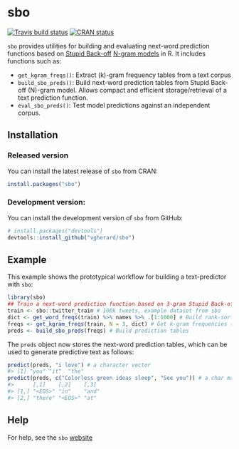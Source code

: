 
<!-- README.md is generated from README.Rmd. Please edit that file -->

# sbo

<!-- badges: start -->

[![Travis build
status](https://travis-ci.com/vgherard/sbo.svg?branch=master)](https://travis-ci.com/vgherard/sbo)
[![CRAN
status](https://www.r-pkg.org/badges/version/sbo)](https://CRAN.R-project.org/package=sbo)
<!-- badges: end -->

`sbo` provides utilities for building and evaluating next-word
prediction functions based on [Stupid
Back-off](https://www.aclweb.org/anthology/D07-1090.pdf) [N-gram
models](https://en.wikipedia.org/wiki/N-gram) in R. It includes
functions such as:

  - `get_kgram_freqs()`: Extract \(k\)-gram frequency tables from a text
    corpus
  - `build_sbo_preds()`: Build next-word prediction tables from Stupid
    Back-off \(N\)-gram model. Allows compact and efficient
    storage/retrieval of a text prediction function.
  - `eval_sbo_preds()`: Test model predictions against an independent
    corpus.

## Installation

### Released version

You can install the latest release of `sbo` from CRAN:

``` r
install.packages("sbo")
```

### Development version:

You can install the development version of `sbo` from GitHub:

``` r
# install.packages("devtools")
devtools::install_github("vgherard/sbo")
```

## Example

This example shows the prototypical workflow for building a
text-predictor with `sbo`:

``` r
library(sbo)
## Train a next-word prediction function based on 3-gram Stupid Back-off. 
train <- sbo::twitter_train # 100k tweets, example dataset from sbo
dict <- get_word_freqs(train) %>% names %>% .[1:1000] # Build rank-sorted dictionary
freqs <- get_kgram_freqs(train, N = 3, dict) # Get k-gram frequencies (up to 3-grams)
preds <- build_sbo_preds(freqs) # Build prediction tables
```

The `preds` object now stores the next-word prediction tables, which can
be used to generate predictive text as follows:

``` r
predict(preds, "i love") # a character vector
#> [1] "you" "it"  "the"
predict(preds, c("Colorless green ideas sleep", "See you")) # a char matrix
#>      [,1]    [,2]    [,3] 
#> [1,] "<EOS>" "in"    "and"
#> [2,] "there" "<EOS>" "at"
```

## Help

For help, see the `sbo` [website](https://vgherard.github.io/sbo/)
